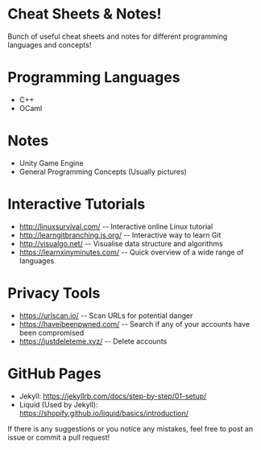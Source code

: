 # Cheat Sheets & Notes!
Bunch of useful cheat sheets and notes for different programming languages and concepts!

# Programming Languages
- C++
- OCaml

# Notes
- Unity Game Engine
- General Programming Concepts (Usually pictures)

# Interactive Tutorials
- http://linuxsurvival.com/ -- Interactive online Linux tutorial
- http://learngitbranching.js.org/ -- Interactive way to learn Git
- http://visualgo.net/ -- Visualise data structure and algorithms
- https://learnxinyminutes.com/ -- Quick overview of a wide range of languages

# Privacy Tools
- https://urlscan.io/ -- Scan URLs for potential danger
- https://haveibeenpwned.com/ -- Search if any of your accounts have been compromised
- https://justdeleteme.xyz/ -- Delete accounts

# GitHub Pages
- Jekyll: https://jekyllrb.com/docs/step-by-step/01-setup/
- Liquid (Used by Jekyll): https://shopify.github.io/liquid/basics/introduction/

If there is any suggestions or you notice any mistakes, feel free to post an issue or commit a pull request!
